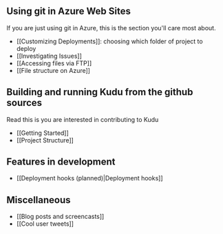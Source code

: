 ## Using git in Azure Web Sites

If you are just using git in Azure, this is the section you'll care most about.

* [[Customizing Deployments]]: choosing which folder of project to deploy
* [[Investigating Issues]]
* [[Accessing files via FTP]]
* [[File structure on Azure]]


## Building and running Kudu from the github sources

Read this is you are interested in contributing to Kudu

* [[Getting Started]]
* [[Project Structure]]


## Features in development

* [[Deployment hooks (planned)|Deployment hooks]]


## Miscellaneous

* [[Blog posts and screencasts]]
* [[Cool user tweets]]
